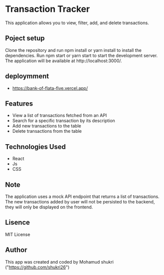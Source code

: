 # Transaction Tracker
This application allows you to view, filter, add, and delete transactions.

## Poject setup
Clone the repository and run npm install or yarn install to install the dependencies.
Run npm start or yarn start to start the development server.
The application will be available at http://localhost:3000/.


## deploymment

- https://bank-of-flata-five.vercel.app/

## Features
- View a list of transactions fetched from an API
- Search for a specific transaction by its description
- Add new transactions to the table
- Delete transactions from the table

## Technologies Used
- React
- Js
- CSS

## Note
The application uses a mock API endpoint that returns a list of transactions. The new transactions added by user will not be persisted to the backend, they will only be displayed on the frontend.

## Lisence
MIT License



## Author
This app was created and coded by 
    Mohamud shukri
("https://github.com/shukri26")











